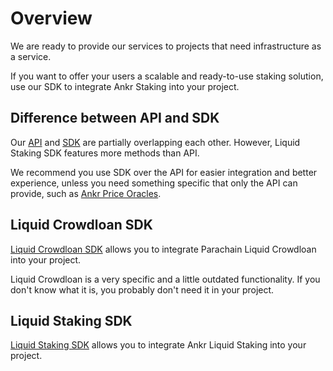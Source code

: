 # Overview

We are ready to provide our services to projects that need infrastructure as a service.

If you want to offer your users a scalable and ready-to-use staking solution, use our SDK to integrate Ankr Staking into your project.

## Difference between API and SDK
Our [API](/staking/for-integrators/smart-contract-api/overview/) and [SDK](/staking/for-integrators/sdk/overview/) are partially overlapping each other. However, Liquid Staking SDK features more methods than API.

We recommend you use SDK over the API for easier integration and better experience, unless you need something specific that only the API can provide, such as [Ankr Price Oracles](/staking/for-integrators/oracles/overview/). 

## Liquid Crowdloan SDK

[Liquid Crowdloan SDK](/staking/for-integrators/sdk/liquid-crowdloan-sdk/) allows you to integrate Parachain Liquid Crowdloan into your project.

Liquid Crowdloan is a very specific and a little outdated functionality. If you don't know what it is, you probably don't need it in your project.

## Liquid Staking SDK

[Liquid Staking SDK](/docs/staking/for-integrators/sdk/liquid-staking-sdk/) allows you to integrate Ankr Liquid Staking into your project.